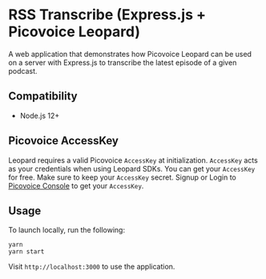 # RSS Transcribe (Express.js + Picovoice Leopard)

A web application that demonstrates how Picovoice Leopard can be used on a server with Express.js to transcribe the 
latest episode of a given podcast.

## Compatibility

- Node.js 12+

## Picovoice AccessKey

Leopard requires a valid Picovoice `AccessKey` at initialization. `AccessKey` acts as your credentials when using Leopard SDKs.
You can get your `AccessKey` for free. Make sure to keep your `AccessKey` secret.
Signup or Login to [Picovoice Console](https://console.picovoice.ai/) to get your `AccessKey`.

## Usage

To launch locally, run the following:
```console
yarn
yarn start
```

Visit `http://localhost:3000` to use the application.
